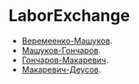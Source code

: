 # LaborExchange
- [Веремеенко-Машуков](https://github.com/evgenyv13/LaborExchange/blob/master/documentation/pair-programming1.md).
- [Машуков-Гончаров](https://github.com/evgenyv13/LaborExchange/blob/master/documentation/pair-programming1.1.md).
- [Гончаров-Макаревич](https://github.com/evgenyv13/LaborExchange/blob/master/documentation/pair-programming2.md).
- [Макаревич-Деусов](https://github.com/evgenyv13/LaborExchange/blob/master/documentation/pair-programming3.md).
